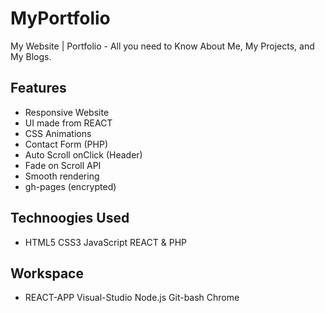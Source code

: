 # MyPortfolio
My Website | Portfolio -  All you need to Know  About Me, My Projects, and My Blogs.

## Features
* Responsive Website
* UI made from REACT
* CSS Animations
* Contact Form (PHP)
* Auto Scroll onClick (Header)
* Fade on Scroll API
* Smooth rendering
* gh-pages (encrypted)

## Technoogies Used
* HTML5 CSS3 JavaScript REACT & PHP
## Workspace
* REACT-APP Visual-Studio Node.js Git-bash Chrome
